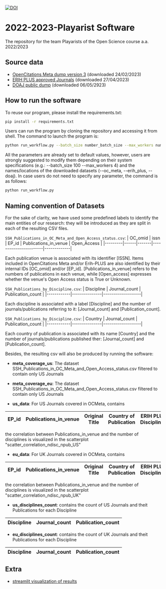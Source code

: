 [![DOI](https://zenodo.org/badge/627426136.svg)](https://zenodo.org/badge/latestdoi/627426136)

# 2022-2023-Playarist Software
 The repository for the team Playarists of the Open Science course a.a. 2022/2023

## Source data

* <a href="https://figshare.com/articles/dataset/OpenCitations_Meta_CSV_dataset_of_all_bibliographic_metadata/21747461/3">OpenCitations Meta dump version 3</a> (downloaded 24/02/2023) 
* <a href="https://kanalregister.hkdir.no/publiseringskanaler/erihplus/periodical/listApproved">ERIH PLUS approved Journals</a> (downloaded 27/04/2023)
* <a href="https://doaj.org/docs/public-data-dump/">DOAJ public dump</a> (downloaded 06/05/2923)
 
 
 
## How to run the software
 To reuse our program, please install the requirements.txt:
```sh
pip install -r requirements.txt
```
 Users can run the program by cloning the repository and accessing it from shell. The command to launch the program is:
```sh
python run_workflow.py --batch_size number_batch_size --max_workers number__workers --oc_meta path_to_OC_Meta_folder --erih_plus path_to_erih_plus.csv --doaj path_to_doaj.csv
```
 All the parameters are already set to default values, however, users are strongly suggested to modify them depending on their system specifications (e.g.: --batch_size 100 --max_workers 4) and the names/locations of the downloaded datasets (--oc_meta, --erih_plus, --doaj). In case users do not need to specify any parameter, the command is as follows:
 ```sh
python run_workflow.py
``` 
 
 
 ## Naming convention of Datasets 

For the sake of clarity, we have used some predefined labels to identify the main entities of our research: they will be introduced as they are split in each of the resulting CSV files.

`SSH_Publications_in_OC_Meta_and_Open_Access_status.csv`:
| OC_omid | issn | EP_id | Publications_in_venue | Open_Access |
|---------|------|-------|-----------------------|-------------|

Each publication venue is associated with its identifier [ISSN]. Items included in OpenCitations Meta and/or Erih-PLUS are also identified by their internal IDs [OC_omid] and/or [EP_id]. [Publications_in_venue] refers to the numbers of publications in each venue, while [Open_access] expresses whether the venue's Open Access status is True or Unknown.

`SSH_Publications_by_Discipline.csv`:
| Discipline | Journal_count | Publication_count | 
|------------|---------------|-------------------|

Each discipline is associated with a label [Discipline] and the number of journals/publications referring to it: [Journal_count] and [Publication_count].

`SSH_Publications_by_Discipline.csv`:
| Country | Journal_count | Publication_count | 
|------------|---------------|-------------------|

Each country of publication is associated with its name [Country] and the number of journals/publications published ther: [Journal_count] and [Publication_count].

Besides, the resulting csv will also be produced by running the software:

- <b>meta_coverage_us</b>: The dataset SSH_Publications_in_OC_Meta_and_Open_Access_status.csv filtered to contain only US Journals
- <b>meta_coverage_eu</b>: The dataset SSH_Publications_in_OC_Meta_and_Open_Access_status.csv filtered to contain only US Journals

- <b>us_data</b>: For US Journals covered in OCMeta, contains<br>

EP_id | Publications_in_venue | Original Title | Country of Publication | ERIH PLUS Disciplines | disc_count
---------|---------------------|--------------|----------------------|---------------------|------------

the correlation between Publications_in_venue and the number of disciplines is visualized in the scatterplot "scatter_correlation_ndisc_npub_US"

- <b>eu_data</b>:  For UK Journals covered in OCMeta, contains<br>

EP_id | Publications_in_venue | Original Title | Country of Publication | ERIH PLUS Disciplines | disc_count
---------|---------------------|--------------|----------------------|---------------------|------------

the correlation between Publications_in_venue and the number of disciplines is visualized in the scatterplot "scatter_correlation_ndisc_npub_UK"

- <b>us_disciplines_count</b>: contains the count of US Journals and theit Publications for each Discipline

Discipline | Journal_count | Publication_count
---------|---------------------|--------------

- <b>eu_disciplines_count</b>: contains the count of UK Journals and theit Publications for each Discipline

Discipline | Journal_count | Publication_count
---------|---------------------|--------------

## Extra
* <a href="https://ghasempouri1984-2022-2023-playarists-code-streamlit-app-1aspl5.streamlit.app/">streamlit visualization of results</a>

